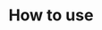 ---
layout: docs
title: How to use
description: A quick summary of how to use the Wiki
category: how-to-use
chapter: true
weight: 3
---